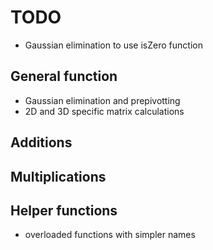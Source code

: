 # TODO
- Gaussian elimination to use isZero function
## General function

- Gaussian elimination and prepivotting
- 2D and 3D specific matrix calculations

## Additions


## Multiplications


## Helper functions

- overloaded functions with simpler names